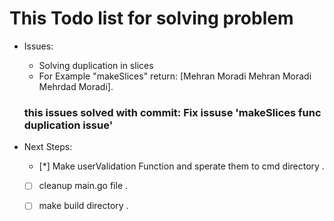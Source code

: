 # This Todo list for solving problem 
* Issues: 
    - Solving duplication in slices 
    - For Example "makeSlices" return:  [Mehran Moradi Mehran Moradi Mehrdad Moradi]. 
    ### this issues solved with commit: Fix issuse 'makeSlices func duplication issue'

* Next Steps: 
    - [*] Make userValidation Function and sperate them to cmd directory . 
    - [ ] cleanup main.go file . 
    - [ ] make build directory .

